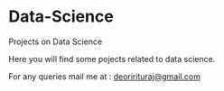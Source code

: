 # Data-Science
Projects on Data Science

Here you will find some pojects related to data science.


For any queries mail me at : deoririturaj@gmail.com
